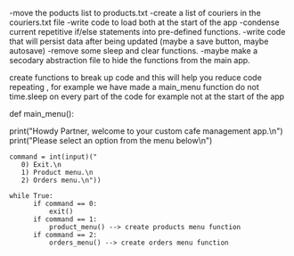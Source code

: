 -move the poducts list to products.txt
-create a list of couriers in the couriers.txt file
-write code to load both at the start of the app
-condense current repetitive if/else statements into pre-defined functions.
-write code that will persist data after being updated (maybe a save button, maybe autosave)
-remove some sleep  and clear functions.
-maybe make a secodary abstraction file to hide the functions from the main app.

create functions to break up code and this will help you reduce code repeating , for example we have made a main_menu function
do not time.sleep on every part of the code for example not at the start of the app



def main_menu():
   
   print("Howdy Partner, welcome to your custom  cafe management app.\n")
   print("Please select an option from the menu    below\n")

    command = int(input)("
       0) Exit.\n
       1) Product menu.\n
       2) Orders menu.\n"))

    while True:
          if command == 0:
              exit()
          if command == 1:
              product_menu() --> create products menu function 
          if command == 2:
              orders_menu() --> create orders menu function